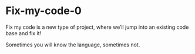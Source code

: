 # Fix-my-code-0
Fix my code is a new type of project, where we’ll jump into an existing code base and fix it!

Sometimes you will know the language, sometimes not.
